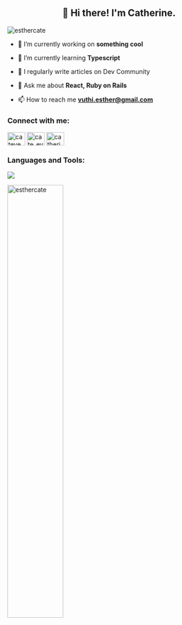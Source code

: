 <h2 align="center"> 👋 Hi there! I'm Catherine.</h2>

<p align="left"> <img src="https://komarev.com/ghpvc/?username=esthercate&label=Profile%20views&color=0e75b6&style=flat" alt="esthercate" /> </p>


- 🔭 I’m currently working on **something cool**

- 🌱 I’m currently learning **Typescript**

- 📝 I regularly write articles on Dev Community

- 💬 Ask me about **React, Ruby on Rails**

- 📫 How to reach me **vuthi.esther@gmail.com**

<h3 align="left">Connect with me:</h3>
<p align="left">
<a href="https://dev.to/catevee" target="blank"><img align="center" src="https://raw.githubusercontent.com/rahuldkjain/github-profile-readme-generator/master/src/images/icons/Social/devto.svg" alt="catevee" height="30" width="40" /></a>
<a href="https://twitter.com/cate_ev" target="blank"><img align="center" src="https://raw.githubusercontent.com/rahuldkjain/github-profile-readme-generator/master/src/images/icons/Social/twitter.svg" alt="cate_ev" height="30" width="40" /></a>
<a href="https://linkedin.com/in/catherine vuthi" target="blank"><img align="center" src="https://raw.githubusercontent.com/rahuldkjain/github-profile-readme-generator/master/src/images/icons/Social/linked-in-alt.svg" alt="catherine vuthi" height="30" width="40" /></a>
</p>



<h3 align="left">Languages and Tools:</h3>

<p align="left">
  <a href="https://skillicons.dev">
    <img src="https://skillicons.dev/icons?i=html,css,tailwind,js,nodejs,jquery,react,redux,ruby,rails,mysql,sqlite,postgres,git,github,figma,firebase,heroku,netlify,vercel,vscode&perline=11" />
  </a>
</p>

<p><img align="left" src="https://github-readme-stats.vercel.app/api/top-langs?username=esthercate&show_icons=true&locale=en&layout=compact" alt="esthercate" width="50%" /></p>

